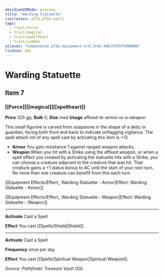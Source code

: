 ```yaml
---
obsidianUIMode: preview
title: "Warding Statuette"
cssclasses: pf2e,pf2e-spell
tags:
  - trait/force
  - trait/magical
  - trait/spellheart
  - trait/common
aliases: "Compendium.pf2e.equipment-srd.Item.SW6JVF5SP59W8B0Q"
license: OGL
---
```

# Warding Statuette
## Item 7
### [[Force]][[magical]][[spellheart]]


**Price** 325 gp; 
**Bulk** 0; **Size** med
**Usage** affixed-to-armor-or-a-weapon

This small figurine is carved from soapstone in the shape of a deity or guardian, facing both front and back to indicate unflagging vigilance. The spell attack roll of any spell cast by activating this item is +13.

*   **Armor** You gain resistance 1 against ranged weapon attacks.
*   **Weapon** When you hit with a Strike using the affixed weapon, or when a spell effect you created by activating the statuette hits with a Strike, you can choose a creature adjacent to the creature that was hit. That creature gains a +1 status bonus to AC until the start of your next turn. No more than one creature can benefit from this each turn.

[[Equipment Effects/Effect_ Warding Statuette - Armor|Effect: Warding Statuette - Armor]]

[[Equipment Effects/Effect_ Warding Statuette - Weapon|Effect: Warding Statuette - Weapon]]

* * *

**Activate** Cast a Spell

**Effect** You cast [[Spells/Shield|Shield]].

* * *

**Activate** Cast a Spell

**Frequency** once per day

**Effect** You cast [[Spells/Spiritual Weapon|Spiritual Weapon]].

*Source: Pathfinder Treasure Vault*
*OGL*